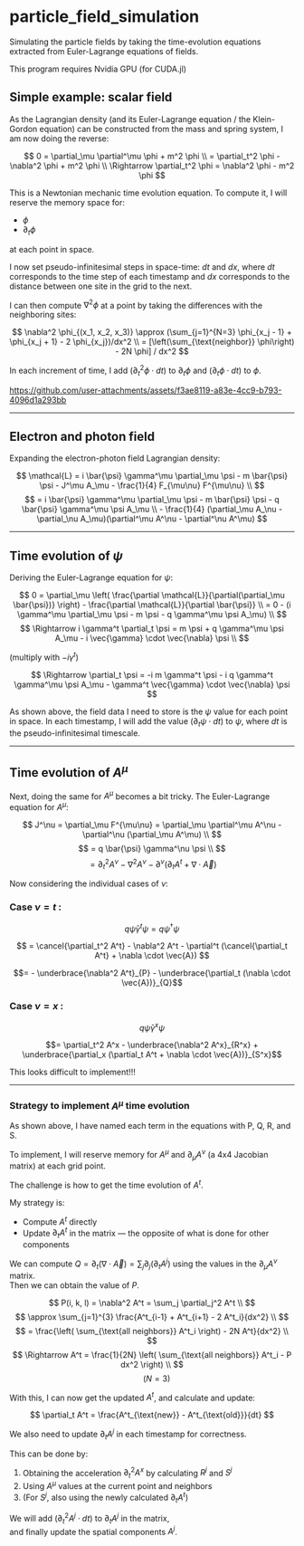 # particle_field_simulation

Simulating the particle fields by taking the time-evolution equations extracted from Euler-Lagrange equations of fields.

This program requires Nvidia GPU (for CUDA.jl)


## Simple example: scalar field

As the Lagrangian density (and its Euler-Lagrange equation / the Klein-Gordon equation) can be constructed from the mass and spring system, I am now doing the reverse:

$$
0 = \partial_\mu \partial^\mu \phi + m^2 \phi \\
= \partial_t^2 \phi - \nabla^2 \phi + m^2 \phi \\
\Rightarrow \partial_t^2 \phi = \nabla^2 \phi - m^2 \phi
$$

This is a Newtonian mechanic time evolution equation. To compute it, I will reserve the memory space for:

- $` \phi `$
- $` \partial_t \phi `$

at each point in space.  

I now set pseudo-infinitesimal steps in space-time: $` dt `$ and $` dx `$, where $` dt `$ corresponds to the time step of each timestamp and $` dx `$ corresponds to the distance between one site in the grid to the next.

I can then compute $` \nabla^2 \phi `$ at a point by taking the differences with the neighboring sites:

$$
\nabla^2 \phi_{(x_1, x_2, x_3)} \approx (\sum_{j=1}^{N=3} \phi_{x_j - 1} + \phi_{x_j + 1} - 2 \phi_{x_j})/dx^2 \\
= [\left(\sum_{\text{neighbor}} \phi\right) - 2N \phi] / dx^2
$$

In each increment of time, I add $` (\partial_t^2 \phi \cdot dt) `$ to $` \partial_t \phi `$ and $` (\partial_t \phi \cdot dt) `$ to $` \phi `$.

https://github.com/user-attachments/assets/f3ae8119-a83e-4cc9-b793-4096d1a293bb

---

## Electron and photon field

Expanding the electron-photon field Lagrangian density:

$$
\mathcal{L} = i \bar{\psi} \gamma^\mu \partial_\mu \psi - m \bar{\psi} \psi - J^\mu A_\mu - \frac{1}{4} F_{\mu\nu} F^{\mu\nu} \\
$$
$$
= i \bar{\psi} \gamma^\mu \partial_\mu \psi - m \bar{\psi} \psi - q \bar{\psi} \gamma^\mu \psi A_\mu \\ - \frac{1}{4} (\partial_\mu A_\nu - \partial_\nu A_\mu)(\partial^\mu A^\nu - \partial^\nu A^\mu)
$$

---

## Time evolution of $` \psi `$

Deriving the Euler-Lagrange equation for $` \psi `$:

$$
0 = \partial_\mu \left( \frac{\partial \mathcal{L}}{\partial(\partial_\mu \bar{\psi})} \right) - \frac{\partial \mathcal{L}}{\partial \bar{\psi}} \\
= 0 - (i \gamma^\mu \partial_\mu \psi - m \psi - q \gamma^\mu \psi A_\mu) \\
$$
$$
\Rightarrow i \gamma^t \partial_t \psi = m \psi + q \gamma^\mu \psi A_\mu - i \vec{\gamma} \cdot \vec{\nabla} \psi \\
$$

(multiply with $` -i \gamma^t`$)

$$
\Rightarrow \partial_t \psi = -i m \gamma^t \psi - i q \gamma^t \gamma^\mu \psi A_\mu - \gamma^t \vec{\gamma} \cdot \vec{\nabla} \psi
$$

As shown above, the field data I need to store is the $` \psi `$ value for each point in space. In each timestamp, I will add the value $` (\partial_t \psi \cdot dt) `$ to $` \psi `$, where $` dt `$ is the pseudo-infinitesimal timescale.

---

## Time evolution of $` A^\mu `$

Next, doing the same for $` A^\mu `$ becomes a bit tricky. The Euler-Lagrange equation for $` A^\mu `$:

$$
J^\nu = \partial_\mu F^{\mu\nu} = \partial_\mu \partial^\mu A^\nu - \partial^\nu (\partial_\mu A^\mu) \\
$$
$$
= q \bar{\psi} \gamma^\nu \psi \\
$$
$$
= \partial_t^2 A^\nu - \nabla^2 A^\nu - \partial^\nu (\partial_t A^t + \nabla \cdot \vec{A})
$$

Now considering the individual cases of $` \nu `$:

### Case $` \nu = t `$ :

$$
q \bar{\psi} \gamma^t \psi = q \psi^\dagger \psi 
$$

$$
= \cancel{\partial_t^2 A^t} - \nabla^2 A^t - \partial^t (\cancel{\partial_t A^t} + \nabla \cdot \vec{A})
$$

```math
= - \underbrace{\nabla^2 A^t}_{P} - \underbrace{\partial_t (\nabla \cdot \vec{A})}_{Q}
```

### Case $` \nu = x `$ :

$$
q \bar{\psi} \gamma^x \psi 
$$

```math
= \partial_t^2 A^x - \underbrace{\nabla^2 A^x}_{R^x} + \underbrace{\partial_x (\partial_t A^t + \nabla \cdot \vec{A})}_{S^x}
```

This looks difficult to implement!!!

---

### Strategy to implement $` A^\mu `$ time evolution

As shown above, I have named each term in the equations with P, Q, R, and S.

To implement, I will reserve memory for $` A^\mu `$ and $` \partial_\mu A^\nu `$ (a 4x4 Jacobian matrix) at each grid point.

The challenge is how to get the time evolution of $` A^t `$.

My strategy is:

- Compute $` A^t `$ directly
- Update $` \partial_t A^t `$ in the matrix — the opposite of what is done for other components

We can compute $` Q = \partial_t (\nabla \cdot \vec{A}) = \sum_j \partial_j (\partial_t A^j) `$ using the values in the $` \partial_\mu A^\nu `$ matrix.  
Then we can obtain the value of $` P `$.

$$
P(i, k, l) = \nabla^2 A^t = \sum_j \partial_j^2 A^t \\
$$
$$
\approx \sum_{j=1}^{3} \frac{A^t_{i-1} + A^t_{i+1} - 2 A^t_i}{dx^2} \\
$$
$$
= \frac{\left( \sum_{\text{all neighbors}} A^t_i \right) - 2N A^t}{dx^2} \\
$$
$$
\Rightarrow A^t = \frac{1}{2N} \left( \sum_{\text{all neighbors}} A^t_i - P dx^2 \right) \\
$$
$$
\quad (N = 3)
$$

With this, I can now get the updated $` A^t `$, and calculate and update:

$$
\partial_t A^t = \frac{A^t_{\text{new}} - A^t_{\text{old}}}{dt}
$$

We also need to update $` \partial_t A^j `$ in each timestamp for correctness.

This can be done by:

1. Obtaining the acceleration $` \partial_t^2 A^x `$ by calculating $` R^j `$ and $` S^j `$
2. Using $` A^\mu `$ values at the current point and neighbors
3. (For $` S^j `$, also using the newly calculated $` \partial_t A^t `$)

We will add $` (\partial_t^2 A^j \cdot dt) `$ to $` \partial_t A^j `$ in the matrix,  
and finally update the spatial components $` A^j `$.


